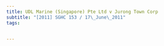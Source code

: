 ```yaml
---
title: UDL Marine (Singapore) Pte Ltd v Jurong Town Corp 
subtitle: "[2011] SGHC 153 / 17\_June\_2011"
tags:


---
```


